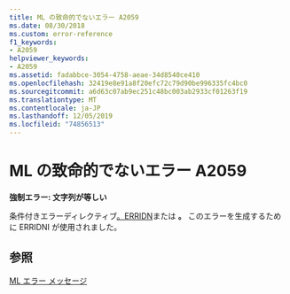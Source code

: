 ```yaml
---
title: ML の致命的でないエラー A2059
ms.date: 08/30/2018
ms.custom: error-reference
f1_keywords:
- A2059
helpviewer_keywords:
- A2059
ms.assetid: fadabbce-3054-4758-aeae-34d8540ce410
ms.openlocfilehash: 32419e8e91a8f20efc72c79d90be996335fc4bc0
ms.sourcegitcommit: a6d63c07ab9ec251c48bc003ab2933cf01263f19
ms.translationtype: MT
ms.contentlocale: ja-JP
ms.lasthandoff: 12/05/2019
ms.locfileid: "74856513"
---
```

# <a name="ml-nonfatal-error-a2059"></a>ML の致命的でないエラー A2059

**強制エラー: 文字列が等しい**

条件付きエラーディレクティブ[。ERRIDN](../../assembler/masm/dot-erridn.md)または **。** このエラーを生成するために ERRIDNI が使用されました。

## <a name="see-also"></a>参照

[ML エラー メッセージ](../../assembler/masm/ml-error-messages.md)<br/>